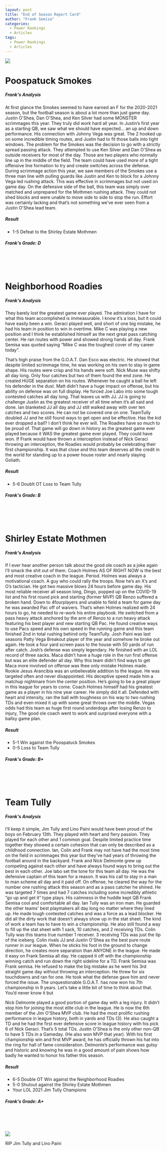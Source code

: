 ```yaml
---
layout: post
title: "End of Season Report Card"
author: "Frank Semisa"
categories:
  - Power Rankings
  - Articles
tags:
  - Power Rankings
  - Articles
---
```


<img src="https://lh3.googleusercontent.com/AQDjyB55aNsNdKjt7WIvUwgfvIaRB1ZchPQt-rzhDDFC_LXAf8xlJEXPEXjb5kkZhD-rWgppKYrXvImDhsByCyqwEz7ilPcWzbcDevlLhPBZB-BhKhYizsZj4bsyUccrX1c--hfXCQ=w2400">

# Poospatuck Smokes

##### Frank's Analysis
At first glance the Smokes seemed to have earned an F for the 2020-2021 season, but the football season is about a lot more than just game day. Justin O'Shea, Dan O'Shea, and Ken Silver had some MONSTER scrimmages this year. They truly did work hard all year. In Justin’s first year as a starting QB, we saw what we should have expected... an up and down performance. His connection with Johnny Vega was great. The 2 hooked up on some incredible timing routes, and Justin had to fit those balls into tight windows. The problem for the Smokes was the decision to go with a strictly spread passing attack. They attempted to use Ken Silver and Dan O'Shea as outside receivers for most of the day. Those are two players who normally line up in the middle of the field. The team could have used more of a tight offensive line formation to try and create switches across the defense. During scrimmage action this year, we saw members of the Smokes use a three man line with pulling guards like Justin and Ken to block for a Johnny Vega led rushing attack. This was effective in scrimmages but not used on game day. On the defensive side of the ball, this team was simply over matched and unprepared for the Mothmen rushing attack. They could not shed blocks and were unable to move side to side to stop the run. Effort was certainly lacking and that’s not something we’ve ever seen from a Justin O'Shea lead team. 

##### Result
- 1-5 Defeat to the Shirley Estate Mothmen

##### Frank's Grade: D
<br><br><br>

# Neighborhood Roadies

##### Frank's Analysis
They barely lost the greatest game ever played. The admiration I have for what this team accomplished is immeasurable. I know it’s a loss, but it could have easily been a win. Geraci played well, and short of one big mistake, he had his team in position to win in overtime. Mike C was playing a new position and I think he established himself as the next great pass catching center. He ran routes with power and showed strong hands all day. Frank Semisa was quoted saying “Mike C was the toughest cover of my career today”.

That’s high praise from the G.O.A.T. Dan Esco was electric. He showed that despite limited scrimmage time, he was working on his own to stay in game shape. His routes were crisp and his hands were soft. Nick Muse was shifty all day long. Only four catches but two of them found the end zone. He created HUGE separation on his routes. Whenever he caught a ball he left his defender in the dust. Matt didn’t have a huge impact on offense, but his ability on defense was on full display. He forced Joe Labo into some tough contested catches all day long. That leaves us with JJ. JJ is going to challenge Justin as the greatest receiver of all time when it’s all said and done. Ian blanketed JJ all day and JJ still walked away with over ten catches and two scores. He can not be covered one on one. TeamTully doubled JJ and he still found ways to get open and be effective. Has the kid ever dropped a ball? I don’t think he ever will. The Roadies have so much to be proud of. That game will go down in history as the greatest game ever played because it WAS the greatest game ever played. They could have won. If Frank would have thrown a interception instead of Nick Geraci throwing an interception, the Roadies would probably be celebrating their first championship. It was that close and this team deserves all the credit in the world for standing up to a power house roster and nearly slaying Goliath.

##### Result
- 5-6 Doublt OT Loss to Team Tully

##### Frank's Grade: B
<br><br><br>


# Shirley Estate Mothmen

##### Frank's Analysis
If I ever hear another person talk about the good ole coach as a joke again I’ll smack the shit out of them. Coach Holmes AS OF RIGHT NOW is the best and most creative coach in the league. Period. Holmes was always a motivational coach. A guy who could rally the troops. Now he’s an X’s and O’s tactician. He got two massive blows 24 hours before game day. His most reliable receiver all season long, Dingo, popped up on the COVID-19 list and his first round pick and starting (former MVP) QB Renzo suffered a broken hand. Down to 4fourplayers and unable to field a team for game day he was awarded Pac off of waivers. That’s when Holmes realized with 24 hours to go, he needed to re-work his entire playbook. He switched from a pass heavy attack anchored by the arm of Renzo to a run heavy attack featuring his best player and new starting QB Pac. He found creative ways to use Pacs speed and his own speed in the running game and this team finished 2nd in total rushing behind only TeamTully. Josh Paini was last seasons Patty Vega Breakout player of the year and somehow he broke out again. He took a four yard screen pass to the house with 50 yards of run after catch. Josh’s defense was simply legendary. He finished with an LOL record of three sacks. Maca didn’t have a huge role in the run first offense but was an elite defender all day. Why this team didn’t find ways to get Maca more involved on offense was thee only mistake Holmes made. Rookie Jesus Arancibia was an unbelievable addition to the league. He was targeted often and never disappointed. His deceptive speed made him a matchup nightmare from the center position. He’s going to be a great player in this league for years to come. Coach Holmes himself had his greatest game as a player in his nine year career. He simply did it all. Defended with heart and intensity, ran the ball with toughness on his way to two rushing TDs and even mixed it up with some great throws over the middle. Vegas odds had this team as huge first round underdogs after losing Renzo to injury, The good ole coach went to work and surprised everyone with a ballsy game plan.

##### Result
- 5-1 Win against the Poospatuck Smokes
- 0-5 Loss to Team Tully

##### Frank's Grade: B+
<br><br><br>

# Team Tully

##### Frank's Analysis
I’ll keep it simple, Jim Tully and Lino Paini would have been proud of the boys on February 13th. They played with heart and fiery passion. They played for each other and 1 common goal. Despite limited practice time together they showed a certain cohesion that can only be described as a childhood connection. Ian, Colin and Frank may not have had the most time on the field in scrimmages this year but they’ve had years of throwing the football around in the backyard. Frank and Nick Delmonte grew up competing against each other and have always found ways to bring out the best in each other. Joe labo set the tone for this team all day. He was the defensive captain of this team for a reason. It was his call to stay in a man to man scheme all day and it paid off. On offense, he cleared the way for the number one rushing attack this season and as a pass catcher he shined. He was targeted 7 times and had 7 catches including some incredibly athletic “go up and get it” type plays. His calmness in the huddle kept QB Frank Semisa cool and comfortable all day. Ian Tully was an iron man. He guarded the other teams' best playmakers all day long no matter where they lined up. He made tough contested catches and was a force as a lead blocker. He did all the dirty work that doesn’t always show up in the stat sheet. The kind of work a team has to have to win a championship. He also still found a way to fill up the stat sheet with 1 sack, 10 catches, and 2 receiving TDs. Colin Tully was this teams true number 1 receiver. 3 receiving TDs was just the tip of the iceberg. Colin rivals JJ and Justin O'Shea as the best pure route runner in our league. When he sticks his foot in the ground to change direction, he creates more separation than ANYONE in the league. He made it easy on Frank Semisa all day. He capped it off with the championship winning catch and run down the right sideline for a TD. Frank Semisa was Frank semisa. He refused to make the big mistake as he went his 3rd straight game day without throwing an interception. He threw for six touchdowns and ran for one. He took what the defense gave him and never forced the issue. The unquestionable G.O.A.T. has now won his 7th championship in 9 years. Let’s take a little bit of time to think about that. You’d never know it but 

Nick Delmonte played a good portion of game day with a leg injury. It didn’t stop him for joining the most elite club in the league. He is now the 6th member of the Jim O'Shea MVP club. He had the most prolific rushing performance in league history, both in yards and TDs (3). He also caught a TD and he had the first ever defensive score in league history with his pick 6 of Nick Geraci. That’s 5 total TDs. Justin O'Shea is the only other non-QB to have 5 TDs in a Gameday. (He also won MVP that year). With his first championship win and first MVP award, he has officially thrown his hat into the ring for hall of fame consideration. Delmonte’s performance was gutsy and historic and knowing he was in a good amount of pain shows how badly he wanted to honor his father this season.

##### Result
- 6-5 Double OT Win against the Neighborhood Roadies
- 5-0 Shutout against the Shirley Estate Mothmen
- Your LOL 2021 Jim Tully Champions

##### Frank's Grade: A+
<br><br><br>

<img src="https://lh3.googleusercontent.com/-XdSE9seXiitt-1k_S121sThWAgu79tt_8p86Tuz542VWAaUVJS1Q3F5evSzwc8LKz-PAnZYtXRlrK1aTfr-nJMDdWK3lcBHCFwxITow7VcrhVe62BttBTA5t99Qq6cssQX0THwupA=w2400">

RIP Jim Tully and Lino Paini 
